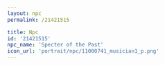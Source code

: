 ```yaml
---
layout: npc
permalink: /21421515

title: Npc
id: '21421515'
npc_name: 'Specter of the Past'
icon_url: 'portrait/npc/11000741_musician1_p.png'
---
```

